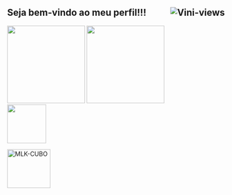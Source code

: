 ## Seja bem-vindo ao meu perfil!!! <img align="right" alt="Vini-views"  src="https://visitor-badge.glitch.me/badge?page_id=paixaoS2">
<div>
  <img height="180em" src="https://github-readme-stats.vercel.app/api?username=paixaoS2&show_icons=true&theme=dracula&include_all_commits=true&count_private=true"/>
  <img height="180em" src="https://github-readme-stats.vercel.app/api/top-langs/?username=paixaoS2&layout=compact&langs_count=10&theme=dracula"/>
</div>
<img height=90,width=100, src="https://123marcas.com.br/wp-content/uploads/2016/11/rubik.gif"/></a>

 <a href="https://dart.dev/" target="_blank"> <img align="center" alt="MLK-CUBO" height="90" width="100" src="https://123marcas.com.br/wp-content/uploads/2016/11/rubik.gif"></a>
